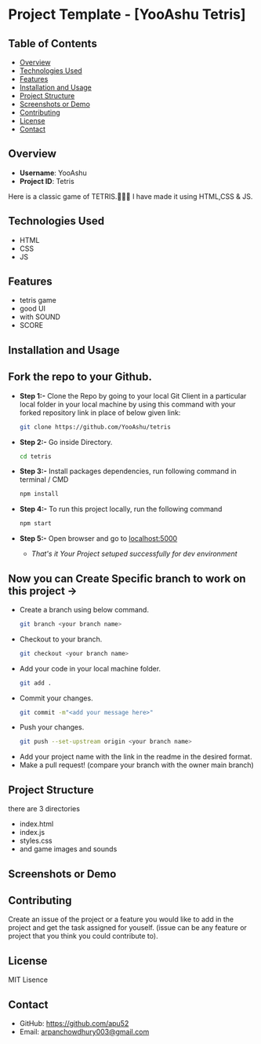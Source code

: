 # Project Template - [YooAshu Tetris]

## Table of Contents

- [Overview](#overview)
- [Technologies Used](#technologies-used)
- [Features](#features)
- [Installation and Usage](#installation-and-usage)
- [Project Structure](#project-structure)
- [Screenshots or Demo](#screenshots-or-demo)
- [Contributing](#contributing)
- [License](#license)
- [Contact](#contact)

## Overview

- **Username**: YooAshu
- **Project ID**: Tetris

Here is a classic game of TETRIS.👨🏻‍💻 I have made it using HTML,CSS & JS. 
## Technologies Used

- HTML
- CSS
- JS

## Features

- tetris game
- good UI
- with SOUND
- SCORE


## Installation and Usage

##   Fork the repo to your Github.<br/>

 - **Step 1:-**   Clone the Repo by going to your local Git Client in a particular local folder in your local machine by using this command with your forked repository link in place of below given link: <br/>
    ```bash
    git clone https://github.com/YooAshu/tetris
    ```

 - **Step 2:-**  Go inside  Directory.
    ```bash 
    cd tetris
    ```

- **Step 3:-**  Install packages dependencies, run following command in terminal / CMD
    ```bash 
    npm install
    ```

 - **Step 4:-** To run this project locally, run the following command
    ``` bash
    npm start
    ```

- **Step 5:-**  Open browser and go to      [localhost:5000](http://localhost:5000/)   

   - *That's it Your Project setuped successfully for dev environment*

## Now you can Create Specific branch to work on this project ->
-   Create a branch using below command.
    ```bash
    git branch <your branch name>
    ```
-   Checkout to your branch.
    ```bash
    git checkout <your branch name>
    ```
-   Add your code in your local machine folder.
    ```bash
    git add .
    ```
-   Commit your changes.
    ```bash
    git commit -m"<add your message here>"
    ```
-   Push your changes.
    ```bash
    git push --set-upstream origin <your branch name>
    ```
-   Add your project name with the link in the readme in the desired format.
-   Make a pull request! (compare your branch with the owner main branch)

## Project Structure

there are 3 directories
- index.html
- index.js
- styles.css
- and game images and sounds

## Screenshots or Demo

 


## Contributing

 Create an issue of the project or a feature you would like to add in the project and get the task assigned for youself. (issue can be any feature or project that you think you could contribute to).

## License

MIT Lisence

## Contact

- GitHub: https://github.com/apu52
- Email: arpanchowdhury003@gmail.com
